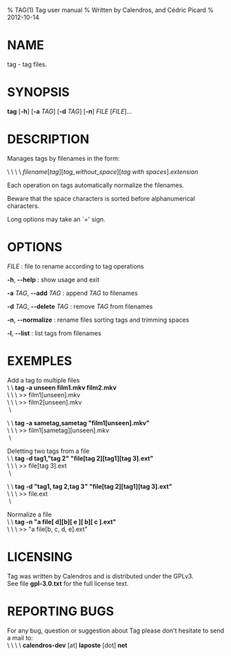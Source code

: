 % TAG(1) Tag user manual
% Written by Calendros, and Cédric Picard
% 2012-10-14

NAME
====

tag - tag files.

SYNOPSIS
========

**tag** [**-h**] [**-a** *TAG*] [**-d** *TAG*] [**-n**] *FILE* [*FILE*]...

DESCRIPTION
===========

Manages tags by filenames in the form:

\ \ \ \ *filename*[*tag*][*tag_without_space*][*tag with spaces*].*extension*

Each operation on tags automatically normalize the filenames.

Beware that the space characters is sorted before alphanumerical characters.

Long options may take an `=' sign.

OPTIONS
=======

*FILE*
:    file to rename according to tag operations

**-h**\, **--help**
:    show usage and exit

**-a** *TAG*\, **--add** *TAG*
:    append *TAG* to filenames

**-d** *TAG*\, **--delete** *TAG*
:    remove *TAG* from filenames

**-n**\, **--normalize**
:    rename files sorting tags and trimming spaces

**-l**\, **--list**
:    list tags from filenames


EXEMPLES
========

Add a tag to multiple files\
\ \ **tag -a unseen film1.mkv film2.mkv** \
\ \ \ >> film1[unseen].mkv \
\ \ \ >> film2[unseen].mkv \
 \

\ \ **tag -a sametag,sametag "film1[unseen].mkv"** \
\ \ \ >> film1[sametag][unseen].mkv \
 \


Deletting two tags from a file\
\ \ **tag -d tag1,"tag  2" "file[tag  2][tag1][tag 3].ext"**\
\ \ \ >> file[tag 3].ext\
 \

\ \ **tag -d "tag1, tag  2,tag  3" "file[tag  2][tag1][tag 3].ext"**\
\ \ \ >> file.ext\
 \

Normalize a file\
\ \ **tag -n "a file[ d][b][  e  ][ b][ c  ].ext"**\
\ \ \ >> "a file[b, c, d, e].ext"

LICENSING
=========

Tag was written by Calendros and is distributed under the GPLv3.\
See file **gpl-3.0.txt** for the full license text.

REPORTING BUGS
==============

For any bug, question or suggestion about Tag please don't hesitate to send a
mail to:\
\ \ \ \ **calendros-dev** [at] **laposte** [dot] **net**

